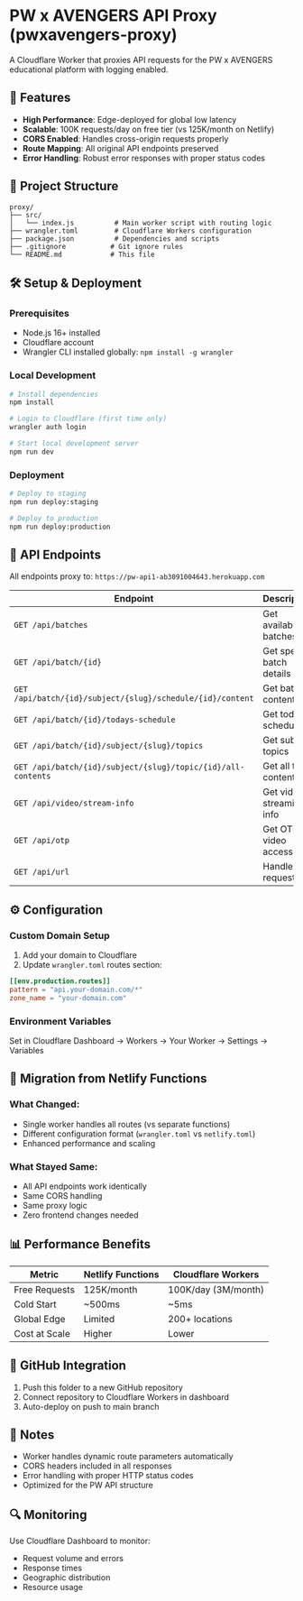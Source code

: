 # PW x AVENGERS API Proxy (pwxavengers-proxy)

A Cloudflare Worker that proxies API requests for the PW x AVENGERS educational platform with logging enabled.

## 🚀 Features

- **High Performance**: Edge-deployed for global low latency
- **Scalable**: 100K requests/day on free tier (vs 125K/month on Netlify)
- **CORS Enabled**: Handles cross-origin requests properly
- **Route Mapping**: All original API endpoints preserved
- **Error Handling**: Robust error responses with proper status codes

## 📁 Project Structure

```
proxy/
├── src/
│   └── index.js          # Main worker script with routing logic
├── wrangler.toml         # Cloudflare Workers configuration
├── package.json          # Dependencies and scripts
├── .gitignore           # Git ignore rules
└── README.md            # This file
```

## 🛠️ Setup & Deployment

### Prerequisites
- Node.js 16+ installed
- Cloudflare account
- Wrangler CLI installed globally: `npm install -g wrangler`

### Local Development
```bash
# Install dependencies
npm install

# Login to Cloudflare (first time only)
wrangler auth login

# Start local development server
npm run dev
```

### Deployment
```bash
# Deploy to staging
npm run deploy:staging

# Deploy to production
npm run deploy:production
```

## 🔗 API Endpoints

All endpoints proxy to: `https://pw-api1-ab3091004643.herokuapp.com`

| Endpoint | Description |
|----------|-------------|
| `GET /api/batches` | Get available batches |
| `GET /api/batch/{id}` | Get specific batch details |
| `GET /api/batch/{id}/subject/{slug}/schedule/{id}/content` | Get batch content |
| `GET /api/batch/{id}/todays-schedule` | Get today's schedule |
| `GET /api/batch/{id}/subject/{slug}/topics` | Get subject topics |
| `GET /api/batch/{id}/subject/{slug}/topic/{id}/all-contents` | Get all topic contents |
| `GET /api/video/stream-info` | Get video streaming info |
| `GET /api/otp` | Get OTP for video access |
| `GET /api/url` | Handle URL requests |

## ⚙️ Configuration

### Custom Domain Setup
1. Add your domain to Cloudflare
2. Update `wrangler.toml` routes section:
```toml
[[env.production.routes]]
pattern = "api.your-domain.com/*"
zone_name = "your-domain.com"
```

### Environment Variables
Set in Cloudflare Dashboard → Workers → Your Worker → Settings → Variables

## 🔧 Migration from Netlify Functions

### What Changed:
- Single worker handles all routes (vs separate functions)
- Different configuration format (`wrangler.toml` vs `netlify.toml`)
- Enhanced performance and scaling

### What Stayed Same:
- All API endpoints work identically
- Same CORS handling
- Same proxy logic
- Zero frontend changes needed

## 📊 Performance Benefits

| Metric | Netlify Functions | Cloudflare Workers |
|--------|------------------|-------------------|
| Free Requests | 125K/month | 100K/day (3M/month) |
| Cold Start | ~500ms | ~5ms |
| Global Edge | Limited | 200+ locations |
| Cost at Scale | Higher | Lower |

## 🚀 GitHub Integration

1. Push this folder to a new GitHub repository
2. Connect repository to Cloudflare Workers in dashboard
3. Auto-deploy on push to main branch

## 📝 Notes

- Worker handles dynamic route parameters automatically
- CORS headers included in all responses
- Error handling with proper HTTP status codes
- Optimized for the PW API structure

## 🔍 Monitoring

Use Cloudflare Dashboard to monitor:
- Request volume and errors
- Response times
- Geographic distribution
- Resource usage
